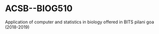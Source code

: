 # ACSB--BIOG510
Application of computer and statistics in biology offered in BITS pilani goa (2018-2019)
